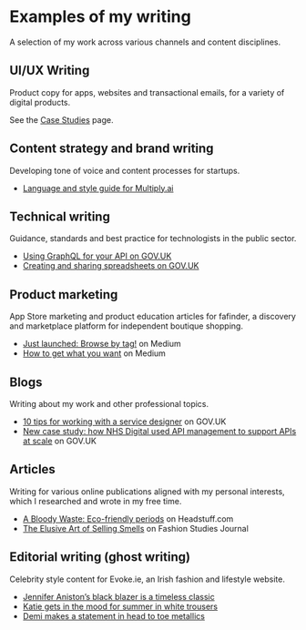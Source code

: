 # Examples of my writing
A selection of my work across various channels and content disciplines. 

## UI/UX Writing
Product copy for apps, websites and transactional emails, for a variety of digital products. 

See the [Case Studies](../case-studies) page.

## Content strategy and brand writing
Developing tone of voice and content processes for startups. 

* [Language and style guide for Multiply.ai](/multiply-language-style.md)

## Technical writing
Guidance, standards and best practice for technologists in the public sector.

* [Using GraphQL for your API on GOV.UK](https://www.gov.uk/guidance/using-graphql-for-your-api)
* [Creating and sharing spreadsheets on GOV.UK](https://www.gov.uk/guidance/creating-and-sharing-spreadsheets)

## Product marketing
App Store marketing and product education articles for fafinder, a discovery and marketplace platform for independent boutique shopping.

* [Just launched: Browse by tag!](https://medium.com/fafinder/just-launched-browse-by-tag-55a92f4f3a18) on Medium
* [How to get what you want](https://medium.com/fafinder/find-what-you-want-with-fotocon-95b0aa3573ea) on Medium

## Blogs
Writing about my work and other professional topics. 

* [10 tips for working with a service designer](https://services.blog.gov.uk/2022/04/25/10-tips-for-working-with-a-service-designer/) on GOV.UK
* [New case study: how NHS Digital used API management to support APIs at scale](https://technology.blog.gov.uk/2022/03/11/new-case-study-how-nhs-digital-used-api-management-to-support-apis-at-scale/) on GOV.UK

## Articles
Writing for various online publications aligned with my personal interests, which I researched and wrote in my free time.

* [A Bloody Waste: Eco-friendly periods](https://headstuff.org/topical/science/eco-friendly-periods/) on Headstuff.com
* [The Elusive Art of Selling Smells](http://www.fashionstudiesjournal.org/notes/2016/8/15/commentary-3) on Fashion Studies Journal

## Editorial writing (ghost writing)
Celebrity style content for Evoke.ie, an Irish fashion and lifestyle website.

* [Jennifer Aniston’s black blazer is a timeless classic](https://evoke.ie/2017/04/14/uncategorised/jennifer-anistons-black-blazer)
* [Katie gets in the mood for summer in white trousers](https://evoke.ie/2017/04/26/evoke/katie-holmes-white-trousers)
* [Demi makes a statement in head to toe metallics](https://evoke.ie/2017/03/08/evoke/demi-lovatos-metallic-outfit)
